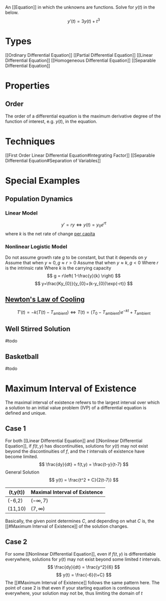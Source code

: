 An [[Equation]] in which the unknowns are functions. Solve for $y(t)$ in the below. 
$$
y'(t) = 3y(t) + t^3
$$
# Types
[[Ordinary Differential Equation]]
[[Partial Differential Equation]]
[[Linear Differential Equation]]
[[Homogeneous Differential Equation]]
[[Separable Differential Equation]]
# Properties
## Order
The order of a differential equation is the maximum derivative degree of the function of interest, e.g. $y(t)$, in the equation. 

# Techniques
[[First Order Linear Differential Equation#Integrating Factor]]
[[Separable Differential Equation#Separation of Variables]]

# Special Examples
## Population Dynamics
### Linear Model
$$
y' = ry \iff y(t)=y_0e^{rt}
$$
where $k$ is the net rate of change [per capita](https://en.wikipedia.org/wiki/Per_capita)

### Nonlinear Logistic Model
Do not assume growth rate $g$ to be constant, but that it depends on $y$
Assume that when $y \approx 0, g \approx r > 0$
Assume that when $y \approx k, g < 0$
Where $r$ is the intrinsic rate
Where $k$ is the carrying capacity 
$$
g = r\left( 1-\frac{y}{k} \right)
$$
$$
y=\frac{Ky_{0}}{y_{0}+(k-y_{0})\exp(-rt)}
$$

## [Newton's Law of Cooling](https://www.sciencefacts.net/newtons-law-of-cooling.html)
$$
T'(t) = -k(T(t) - T_\text{ambient})
\iff
T(t)=(T_0  -  T_\text{ambient})e^{-kt} +  T_\text{ambient}
$$

## Well Stirred Solution
#todo

## Basketball
#todo

# Maximum Interval of Existence
The maximal interval of existence refewrs to the largest interval over which a solution to an initial value problem (IVP) of a differential equation is defined and unique.

## Case 1
For both [[Linear Differential Equation]] and [[Nonlinear Differential Equation]], if $f(t,y)$ has discontinuities, solutions for $y(t)$ may not exist beyond the discontinuities of $f$, and the $t$ intervals of existence have become limited.
$$
\frac{dy}{dt} = f(t,y) = \frac{t-y}{t-7}
$$
General Solution
$$
y(t) = \frac{t^2 + C}{2(t-7)}
$$

| (t,y(t)) | Maximal Interval of Existence |
| -------- | ----------------------------- |
| (-6,2)   | $(-\infty, 7)$                |
| (11,10)  | $(7, \infty)$                 |
 Basically, the given point determines $C$, and depending on what $C$ is, the [[#Maximum Interval of Existence]] of the solution changes.

## Case 2
For some [[Nonlinear Differential Equation]], even if $f(t,y)$ is differentiable everywhere, solutions for $y(t)$ may not exist beyond some limited $t$ intervals.
$$
\frac{dy}{dt} = \frac{y^2}{6}
$$
$$
y(t) = \frac{-6}{t+C}
$$
The [[#Maximum Interval of Existence]] follows the same pattern here. The point of case 2 is that even if your starting equation is continuous everywhere, your solution may not be, thus limiting the domain of $t$